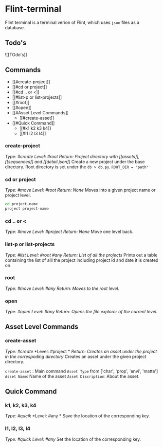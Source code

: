 # Flint-terminal
Flint terminal is a terminal verion of Flint, which uses `json` files as a database.

## Todo's
![[TOdo's]]

## Commands
- [[#create-project]] 
- [[#cd or project]]
- [[#cd .. or <]]
- [[#list-p or list-projects]]
- [[#root]]
- [[#open]]
- [[#Asset Level Commands]]
	- [[#create-asset]]
- [[#Quick Command]]
	- [[#k1 k2 k3 k4]]
	- [[#l1 l2 l3 l4]]


### create-project
*Type: #create*
*Level: #root*
*Return: Project directory with [[assets]], [[sequences]] and [[detail.json]]*
 Create a new project under the base directory. Root directory is set under the `db > db.py`. `ROOT_DIR = "path"`
 
 ### cd or project
 *Type: #move*
 *Level: #root*
 *Return: None*
 Moves into a given project name or project level.
 ```bash
 cd project-name 
 project project-name
 ```
 
 ### cd .. or <
 *Type: #move*
 *Level: #project*
 *Return: None*
 Move one level back.
 
 ### list-p or list-projects
*Type: #list* 
*Level: #root #any*
*Return: List of all the projects*
Prints out a table containing the list of alll the project including project id and date it is created on.

### root
*Type: #move*
*Level: #any*
*Return: Moves to the root level.*

### open
*Type: #open*
*Level: #any*
*Return: Opens the file explorer of the current level.*

## Asset Level Commands
### create-asset
*Type: #create*
*Level: #project *
*Return: Creates an asset under the project in the correspoding directory*
Creates an asset under the given project directory.

`create-asset` : Main command
`Asset Type` from ['char', 'prop', 'envi', 'matte']
`Asset Name`: Name of the asset
`Asset Discription`: About the asset.

## Quick Command
###  k1, k2, k3, k4
*Type: #qucik*
*Level: #any *
Save the location of the corresponding key.

### l1, l2, l3, l4
*Type: #quick*
*Level: #any*
Set the location of the corresponding key.
